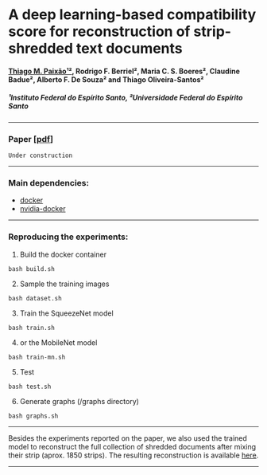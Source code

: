 # A deep learning-based compatibility score for reconstruction of strip-shredded text documents

#### [Thiago M. Paixão¹²](http://sites.google.com/site/professorpx), Rodrigo F. Berriel², Maria C. S. Boeres², Claudine Badue², Alberto F. De Souza² and Thiago Oliveira-Santos²
##### ¹Instituto Federal do Espírito Santo, ²Universidade Federal do Espírito Santo

___

### Paper [[pdf](http://ieeexplore.ieee.org)]
```
Under construction
```
___

### Main dependencies:
* [docker](https://docs.docker.com/install/linux/docker-ce/ubuntu/)
* [nvidia-docker](https://github.com/NVIDIA/nvidia-docker)

___

### Reproducing the experiments:
1. Build the docker container
```
bash build.sh
```
2. Sample the training images
```
bash dataset.sh
```
3. Train the SqueezeNet model
```
bash train.sh
```
4. or the MobileNet model
```
bash train-mn.sh
```
5. Test
```
bash test.sh
```
6. Generate graphs (/graphs directory)
```
bash graphs.sh
```

___

Besides the experiments reported on the paper, we also used the trained model to reconstruct the full collection of shredded documents after mixing their strip (aprox. 1850 strips). The resulting reconstruction is available  [here](https://daringfireball.net/projects/markdown/).
___
